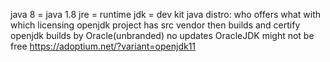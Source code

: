 java 8 = java 1.8
jre = runtime
jdk = dev kit
java distro: who offers what with which licensing
openjdk project has src
vendor then builds and certify
openjdk builds by Oracle(unbranded) no updates
OracleJDK might not be free
https://adoptium.net/?variant=openjdk11
